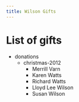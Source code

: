 ```yaml
---
title: Wilson Gifts
---
```


# List of gifts

* donations
  * christmas-2012
    * Merrill Varn
    * Karen Watts
    * Richard Watts
    * Lloyd Lee Wilson
    * Susan Wilson

